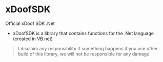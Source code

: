 # xDoofSDK
Official xDoof SDK .Net
- xDoofSDK is a library that contains functions for the .Net language (created in VB.net)

> I disclaim any responsibility if something happens if you use other build of this library, we will not be responsible for any damage
